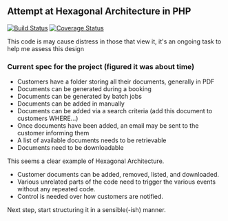 ## Attempt at Hexagonal Architecture in PHP

[![Build Status](https://travis-ci.org/ChrisArmitage/hexagonal-php.svg)](https://travis-ci.org/ChrisArmitage/hexagonal-php) [![Coverage Status](https://img.shields.io/coveralls/ChrisArmitage/hexagonal-php.svg)](https://coveralls.io/r/ChrisArmitage/hexagonal-php)

This code is may cause distress in those that view it, it's an ongoing task to help me assess this design

### Current spec for the project (figured it was about time)

- Customers have a folder storing all their documents, generally in PDF
- Documents can be generated during a booking
- Documents can be generated by batch jobs
- Documents can be added in manually
- Documents can be added via a search criteria (add this document to customers WHERE...)
- Once documents have been added, an email may be sent to the customer informing them
- A list of available documents needs to be retrievable
- Documents need to be downloadable

This seems a clear example of Hexagonal Architecture.
- Customer documents can be added, removed, listed, and downloaded.
- Various unrelated parts of the code need to trigger the various events without any repeated code.
- Control is needed over how customers are notified.

Next step, start structuring it in a sensible(-ish) manner.
